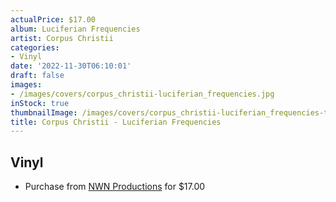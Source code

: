 ```yaml
---
actualPrice: $17.00
album: Luciferian Frequencies
artist: Corpus Christii
categories:
- Vinyl
date: '2022-11-30T06:10:01'
draft: false
images:
- /images/covers/corpus_christii-luciferian_frequencies.jpg
inStock: true
thumbnailImage: /images/covers/corpus_christii-luciferian_frequencies-thumb.jpg
title: Corpus Christii - Luciferian Frequencies
---
```


## Vinyl
* Purchase from [NWN Productions](http://shop.nwnprod.com/index.php?route=product/product&path=75&product_id=1023&sort=pd.name&order=ASC) for $17.00
